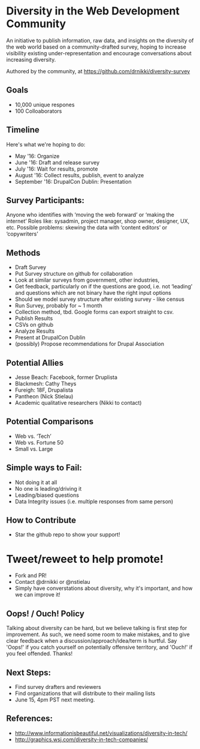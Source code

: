# Diversity in the Web Development Community
An initiative to publish information, raw data, and insights on the diversity
of the web world based on a community-drafted survey, hoping to increase
visibility existing under-representation and encourage conversations about
increasing diversity.

Authored by the community, at
https://github.com/drnikki/diversity-survey

## Goals

* 10,000 unique respones
* 100 Colloaborators

## Timeline
Here's what we're hoping to do:

* May '16: Organize
* June '16: Draft and release survey
* July '16: Wait for results, promote
* August '16: Collect results, publish, event to analyze
* September '16: DrupalCon Dublin: Presentation

## Survey Participants:
Anyone who identifies with ‘moving the web forward’ or ‘making the internet’
Roles like: sysadmin, project manager, shop owner, designer, UX, etc.
Possible problems: skewing the data with ‘content editors’ or ‘copywriters’

## Methods
* Draft Survey
* Put Survey structure on github for collaboration
* Look at similar surveys from government, other industries,
* Get feedback, particularly on if the questions are good, i.e. not ‘leading’ and questions which are not binary have the right input options
* Should we model survey structure after existing survey - like census
* Run Survey, probably for ~ 1 month
* Collection method, tbd. Google forms can export straight to csv.
* Publish Results
* CSVs on github
* Analyze Results
* Present at DrupalCon Dublin
* (possibly) Propose recommendations for Drupal Association

## Potential Allies
* Jesse Beach:  Facebook, former Druplista
* Blackmesh: Cathy Theys
* Fureigh: 18F, Drupalista
* Pantheon (Nick Stielau)
* Academic qualitative researchers (Nikki to contact)

## Potential Comparisons
* Web vs. ‘Tech’
* Web vs. Fortune 50
* Small vs. Large

## Simple ways to Fail:
* Not doing it at all
* No one is leading/driving it
* Leading/biased questions
* Data Integrity issues (i.e. multiple responses from same person)

## How to Contribute
* Star the github repo to show your support!
# Tweet/reweet to help promote!
* Fork and PR!
* Contact @drnikki or @nstielau
* Simply have converstations about diversity, why it's important, and how we can improve it!

## Oops! / Ouch! Policy
Talking about diversity can be hard, but we believe talking is first step for
improvement.  As such, we need some room to make mistakes, and to give clear
feedback when a discussion/approach/idea/term is hurtful.  Say 'Oops!' if you
catch yourself on potentially offensive territory, and 'Ouch!' if you feel
offended.  Thanks!

## Next Steps:
* Find survey drafters and reviewers
* Find organizations that will distribute to their mailing lists
* June 15, 4pm PST next meeting.

## References:
* http://www.informationisbeautiful.net/visualizations/diversity-in-tech/
* http://graphics.wsj.com/diversity-in-tech-companies/
